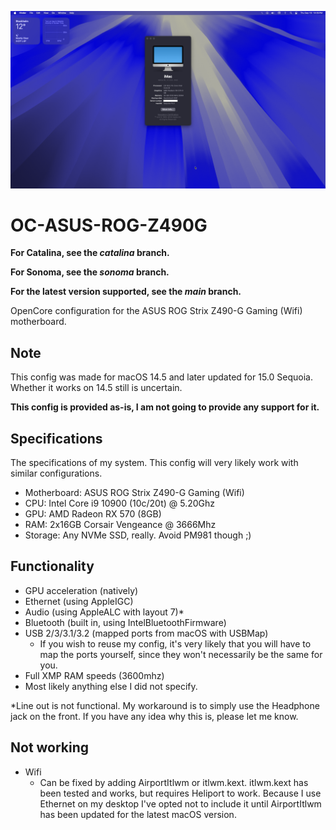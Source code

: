 ![img](/img/screenshot.png)

# OC-ASUS-ROG-Z490G

**For Catalina, see the *catalina* branch.**

**For Sonoma, see the *sonoma* branch.**

**For the latest version supported, see the *main* branch.**

OpenCore configuration for the ASUS ROG Strix Z490-G Gaming (Wifi) motherboard.

## Note

This config was made for macOS 14.5 and later updated for 15.0 Sequoia. Whether it works on 14.5
still is uncertain.

**This config is provided as-is, I am not going to provide any support for it.**

## Specifications

The specifications of my system. This config will very likely work with similar configurations.

- Motherboard: ASUS ROG Strix Z490-G Gaming (Wifi)
- CPU: Intel Core i9 10900 (10c/20t) @ 5.20Ghz
- GPU: AMD Radeon RX 570 (8GB)
- RAM: 2x16GB Corsair Vengeance @ 3666Mhz
- Storage: Any NVMe SSD, really. Avoid PM981 though ;)

## Functionality

- GPU acceleration (natively)
- Ethernet (using AppleIGC)
- Audio (using AppleALC with layout 7)*
- Bluetooth (built in, using IntelBluetoothFirmware)
- USB 2/3/3.1/3.2 (mapped ports from macOS with USBMap)
  - If you wish to reuse my config, it's very likely that you will have to map the ports yourself, since they won't necessarily be the same for you.
- Full XMP RAM speeds (3600mhz)
- Most likely anything else I did not specify.

*Line out is not functional. My workaround is to simply use the Headphone jack on the front. If you have any idea why this is, please let me know.

## Not working

- Wifi
  - Can be fixed by adding AirportItlwm or itlwm.kext. itlwm.kext has been tested and works, but requires Heliport to work. Because I use Ethernet on my desktop I've opted not to include it until AirportItlwm has been updated for the latest macOS version.
